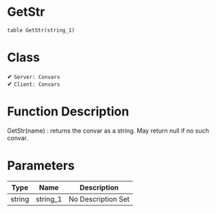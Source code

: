 # GetStr
```
table GetStr(string_1)
```
# Class
✔ `Server: Convars`  
✔ `Client: Convars`  

# Function Description
GetStr(name) : returns the convar as a string. May return null if no such convar.
# Parameters
Type|Name|Description
--|--|--
string|string_1|No Description Set
